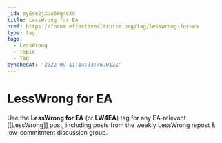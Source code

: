 ```yaml
---
_id: eyEoe2jXua6Wq4cXd
title: LessWrong for EA
href: https://forum.effectivealtruism.org/tag/lesswrong-for-ea
type: tag
tags:
  - LessWrong
  - Topic
  - Tag
synchedAt: '2022-09-11T14:33:46.012Z'
---
```

# LessWrong for EA

Use the **LessWrong for EA** (or **LW4EA**) tag for any EA-relevant [[LessWrong]] post, including posts from the weekly LessWrong repost & low-commitment discussion group.